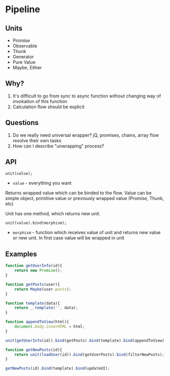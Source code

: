 # Pipeline

## Units

 - Promise
 - Observable
 - Thunk
 - Generator
 - Pure Value
 - Maybe, Either

## Why?

 1. It's difficult to go from sync to async function without changing way of invokation of this function
 2. Calculation flow should be explicit

## Questions

 1. Do we really need universal wrapper? jQ, promises, chains, array flow resolve their own tasks
 2. How can I describe "unwrapping" process?

## API

    unit(value);

 * `value` - everything you want

Returns wrapped value which can be binded to the flow. Value can be simple object, primitive value or previously wrapped value (Promise, Thunk, etc)

Unit has one method, which returns new unit.

    unit(value).bind(morphism);

 * `morphism` - function which receives value of unit and returns new value or new unit. In first case value will be wrapped in unit

## Examples

```javascript
function getUserInfo(id){
	return new Promise();
}

function getPosts(user){
	return Maybe(user.posts);
}

function template(data){
	return _.template('', data);
}

function appendToView(html){
	document.body.innerHTML = html;
}

unit(getUserInfo(id)).bind(getPosts).bind(template).bind(appendToView);
```

```javascript
function getNewPosts(id){
	return unit(loadUser(id)).bind(getUserPosts).bind(filterNewPosts);
}

getNewPosts(id).bind(template).bind(updateUI);
```
